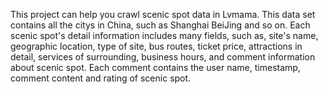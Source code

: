 
This project can help you crawl scenic spot data in  Lvmama.
This data set contains all the citys in China, such as Shanghai BeiJing and so on.
Each scenic spot's detail information includes many fields, such as, site's name, geographic location, type of site, bus routes, ticket price, attractions in detail, services of surrounding, business hours, and comment information about scenic spot. Each comment contains the user name, timestamp, comment content and rating of scenic spot.

